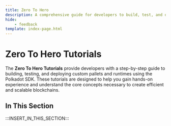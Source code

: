 ```yaml
---
title: Zero To Hero
description: A comprehensive guide for developers to build, test, and deploy custom pallets and runtimes, leveraging the full potential of the Polkadot SDK.
hide: 
    - feedback
template: index-page.html
---
```


# Zero To Hero Tutorials

The **Zero To Hero Tutorials** provide developers with a step-by-step guide to building, testing, and deploying custom pallets and runtimes using the Polkadot SDK. These tutorials are designed to help you gain hands-on experience and understand the core concepts necessary to create efficient and scalable blockchains.  

## In This Section

:::INSERT_IN_THIS_SECTION:::